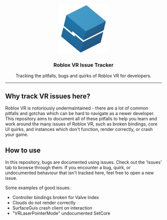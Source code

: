 <p align="center" width="100%">
  <img width="160em" src="/README-logo.png" alt="VR Tracker logo">
</p>

<h3 align="center">
  Roblox VR Issue Tracker
</h3>

<p align="center">
  Tracking the pitfalls, bugs and quirks of Roblox VR for developers.
</p>

-----

## Why track VR issues here?
Roblox VR is notoriously undermaintained - there are a lot of common pitfalls and gotchas which can be hard to navigate as a newer developer. This repository aims to document all of these pitfalls to help you learn and work around the many issues of Roblox VR, such as broken bindings, core UI quirks, and instances which don't function, render correctly, or crash your game.

## How to use
In this repository, bugs are documented using issues. Check out the 'Issues' tab to browse through them.
If you encounter a bug, quirk, or undocumented behaviour that isn't tracked here, feel free to open a new issue.

Some examples of good issues:
- Controller bindings broken for Valve Index
- Clouds do not render correctly
- SurfaceGuis crash client on interaction
- "VRLaserPointerMode" undocumented SetCore
